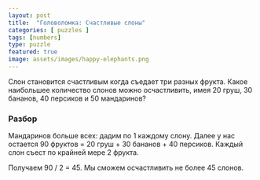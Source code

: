 ```yaml
---
layout: post
title:  "Головоломка: Счастливые слоны"
categories: [ puzzles ]
tags: [numbers]
type: puzzle
featured: true
image: assets/images/happy-elephants.png
---
```


Слон становится счастливым когда съедает три разных фрукта. Какое наибольшее количество слонов можно осчастливить, имея
20 груш, 30 бананов, 40 персиков и 50 мандаринов?

### Разбор

Мандаринов больше всех: дадим по 1 каждому слону. Далее у нас остается 90 фруктов = 20 груш + 30 бананов + 40 персиков.
Каждый слон съест по крайней мере 2 фрукта.

Получаем 90 / 2 = 45. Мы сможем осчастливить не более 45 слонов.